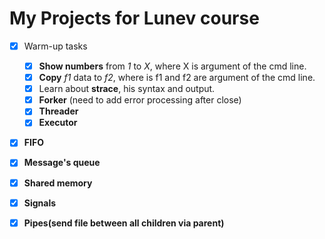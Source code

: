 # My Projects for Lunev course

- [X] Warm-up tasks
    - [X] __Show numbers__ from _1_ to _X_, where X is argument of the cmd line.
    - [X] __Copy__ _f1_ data to _f2_, where is f1 and f2 are argument of the cmd line.
    - [X] Learn about __strace__, his syntax and output.
    - [X] __Forker__ (need to add error processing after close)
    - [X] __Threader__
    - [X] __Executor__
- [X] __FIFO__
- [X] __Message's queue__
- [X] __Shared memory__
- [X] __Signals__
- [X] __Pipes(send file between all children via parent)__

